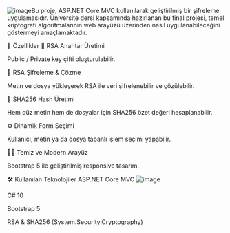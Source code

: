 ![image](https://github.com/user-attachments/assets/42ef25e1-e293-4313-b414-914c24b4aebe)Bu proje, ASP.NET Core MVC kullanılarak geliştirilmiş bir şifreleme uygulamasıdır. Üniversite dersi kapsamında hazırlanan bu final projesi, temel kriptografi algoritmalarının web arayüzü üzerinden nasıl uygulanabileceğini göstermeyi amaçlamaktadır.

🚀 Özellikler
🔑 RSA Anahtar Üretimi

Public / Private key çifti oluşturulabilir.

🔐 RSA Şifreleme & Çözme

Metin ve dosya yükleyerek RSA ile veri şifrelenebilir ve çözülebilir.

🧮 SHA256 Hash Üretimi

Hem düz metin hem de dosyalar için SHA256 özet değeri hesaplanabilir.

⚙️ Dinamik Form Seçimi

Kullanıcı, metin ya da dosya tabanlı işlem seçimi yapabilir.

🧑‍💻 Temiz ve Modern Arayüz

Bootstrap 5 ile geliştirilmiş responsive tasarım.

🛠️ Kullanılan Teknolojiler
ASP.NET Core MVC
![image](https://github.com/user-attachments/assets/e8f21f08-0208-4ae5-8ad3-e1d2cdd62db3)


C# 10

Bootstrap 5

RSA & SHA256 (System.Security.Cryptography)
